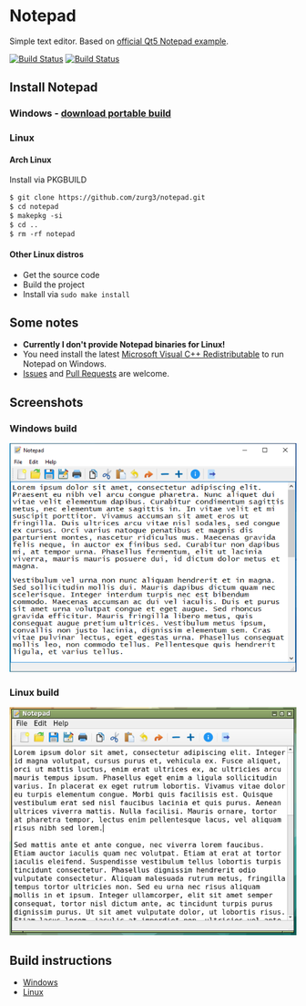 # Notepad

Simple text editor. Based on [official Qt5 Notepad example](https://code.qt.io/cgit/qt/qtbase.git/tree/examples/widgets/tutorials/notepad?h=5.14).

[![Build Status](https://github.com/zurg3/notepad/workflows/Windows/badge.svg?branch=master&event=push)](https://github.com/zurg3/notepad/actions)
[![Build Status](https://github.com/zurg3/notepad/workflows/Linux/badge.svg?branch=master&event=push)](https://github.com/zurg3/notepad/actions)

## Install Notepad
### Windows - [download portable build](https://github.com/zurg3/notepad/releases/latest)

### Linux
#### Arch Linux
Install via PKGBUILD
```
$ git clone https://github.com/zurg3/notepad.git
$ cd notepad
$ makepkg -si
$ cd ..
$ rm -rf notepad
```

#### Other Linux distros
- Get the source code
- Build the project
- Install via `sudo make install`

## Some notes
- **Currently I don't provide Notepad binaries for Linux!**
- You need install the latest [Microsoft Visual C++ Redistributable](https://support.microsoft.com/en-us/help/2977003) to run Notepad on Windows.
- [Issues](https://github.com/zurg3/notepad/issues) and [Pull Requests](https://github.com/zurg3/notepad/pulls) are welcome.

## Screenshots
### Windows build
![Screenshot of Windows build](https://raw.githubusercontent.com/zurg3/notepad/master/docs/img/screenshot_windows.png)

### Linux build
![Screenshot of Linux build](https://raw.githubusercontent.com/zurg3/notepad/master/docs/img/screenshot_linux.png)

## Build instructions
- [Windows](https://github.com/zurg3/notepad/blob/master/docs/build-win.md)
- [Linux](https://github.com/zurg3/notepad/blob/master/docs/build-linux.md)
